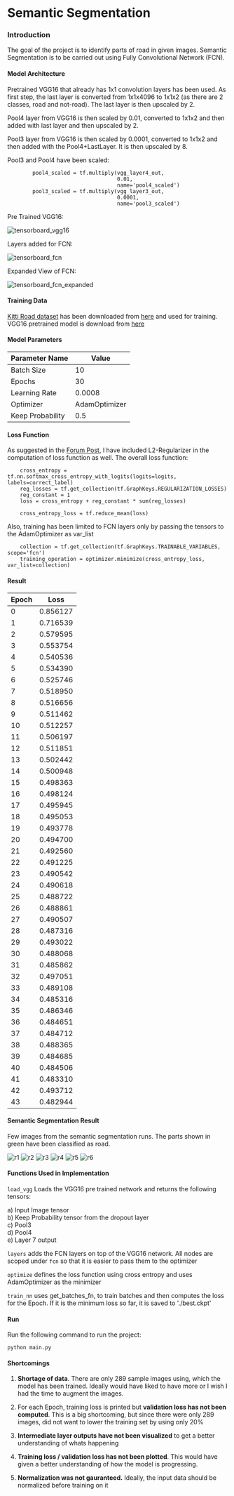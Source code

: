 [//]: # (Image References)
[tensorboard_vgg16]: ./images/tensorboard-vgg16.png
[tensorboard_fcn]: ./images/tensorboard-fcn.png
[tensorboard_fcn_expanded]: ./images/tensorboard-fcn-expanded.png
[r1]: ./images/r1.png
[r2]: ./images/r2.png
[r3]: ./images/r3.png
[r4]: ./images/r4.png
[r5]: ./images/r5.png
[r6]: ./images/r6.png

# Semantic Segmentation

### Introduction

The goal of the project is to identify parts of road in given images. Semantic Segmentation is to be carried out using Fully Convolutional Network (FCN).

#### Model Architecture

Pretrained VGG16 that already has 1x1 convolution layers has been used. As first step, the last layer is converted from 1x1x4096 to 1x1x2 (as there are 2 classes, road and not-road). The last layer is then upscaled by 2.

Pool4 layer from VGG16 is then scaled by 0.01, converted to 1x1x2 and then added with last layer and then upscaled by 2.

Pool3 layer from VGG16 is then scaled by 0.0001, converted to 1x1x2 and then added with the Pool4+LastLayer. It is then upscaled by 8.

Pool3 and Pool4 have been scaled:
```
        pool4_scaled = tf.multiply(vgg_layer4_out,
                                   0.01,
                                   name='pool4_scaled')
        pool3_scaled = tf.multiply(vgg_layer3_out,
                                   0.0001,
                                   name='pool3_scaled')
```

Pre Trained VGG16:

![tensorboard_vgg16]

Layers added for FCN:

![tensorboard_fcn]

Expanded View of FCN:

![tensorboard_fcn_expanded]

#### Training Data

[Kitti Road dataset](http://www.cvlibs.net/datasets/kitti/eval_road.php) has been downloaded from [here](http://www.cvlibs.net/download.php?file=data_road.zip) and used for training. VGG16 pretrained model is download from [here](https://s3-us-west-1.amazonaws.com/udacity-selfdrivingcar/vgg.zip)

#### Model Parameters

|Parameter Name|Value|
|--|--|
|Batch Size|10|
|Epochs|30|
|Learning Rate|0.0008|
|Optimizer|AdamOptimizer|
|Keep Probability| 0.5|

#### Loss Function

As suggested in the [Forum Post](https://discussions.udacity.com/t/here-is-some-advice-and-clarifications-about-the-semantic-segmentation-project/403100), I have included L2-Regularizer in the computation of loss function as well. The overall loss function:

```
    cross_entropy = tf.nn.softmax_cross_entropy_with_logits(logits=logits, labels=correct_label)
    reg_losses = tf.get_collection(tf.GraphKeys.REGULARIZATION_LOSSES)
    reg_constant = 1
    loss = cross_entropy + reg_constant * sum(reg_losses)

    cross_entropy_loss = tf.reduce_mean(loss)
```

Also, training has been limited to FCN layers only by passing the tensors to the AdamOptimizer as var_list

```
    collection = tf.get_collection(tf.GraphKeys.TRAINABLE_VARIABLES, scope='fcn')
    training_operation = optimizer.minimize(cross_entropy_loss, var_list=collection)
```

#### Result

|Epoch|Loss|
|--|--|
|0|0.856127|
|1|0.716539|
|2|0.579595|
|3|0.553754|
|4|0.540536|
|5|0.534390|
|6|0.525746|
|7|0.518950|
|8|0.516656|
|9|0.511462|
|10|0.512257|
|11|0.506197|
|12|0.511851|
|13|0.502442|
|14|0.500948|
|15|0.498363|
|16|0.498124|
|17|0.495945|
|18|0.495053|
|19|0.493778|
|20|0.494700|
|21|0.492560|
|22|0.491225|
|23|0.490542|
|24|0.490618|
|25|0.488722|
|26|0.488861|
|27|0.490507|
|28|0.487316|
|29|0.493022|
|30|0.488068|
|31|0.485862|
|32|0.497051|
|33|0.489108|
|34|0.485316|
|35|0.486346|
|36|0.484651|
|37|0.484712|
|38|0.488365|
|39|0.484685|
|40|0.484506|
|41|0.483310|
|42|0.493712|
|43|0.482944|

#### Semantic Segmentation Result

Few images from the semantic segmentation runs. The parts shown in green have been classified as road.

![r1]
![r2]
![r3]
![r4]
![r5]
![r6]


#### Functions Used in Implementation

```load_vgg``` Loads the VGG16 pre trained network and returns the following tensors:

a) Input Image tensor   
b) Keep Probability tensor from the dropout layer   
c) Pool3    
d) Pool4   
e) Layer 7 output   

```layers``` adds the FCN layers on top of the VGG16 network. All nodes are scoped under ```fcn``` so that it is easier to pass them to the optimizer

```optimize``` defines the loss function using cross entropy and uses AdamOptimizer as the minimizer

```train_nn``` uses get_batches_fn, to train batches and then computes the loss for the Epoch. If it is the minimum loss so far, it is saved to './best.ckpt'

#### Run

Run the following command to run the project:
```
python main.py
```
#### Shortcomings

1) **Shortage of data**. There are only 289 sample images using, which the model has been trained. Ideally would have liked to have more or I wish I had the time to augment the images.

2) For each Epoch, training loss is printed but **validation loss has not been computed**. This is a big shortcoming, but since there were only 289 images, did not want to lower the training set by using only 20%

3) **Intermediate layer outputs have not been visualized** to get a better understanding of whats happening

4) **Training loss / validation loss has not been plotted**. This would have given a better understanding of how the model is progressing.

5) **Normalization was not gauranteed.** Ideally, the input data should be normalized before training on it
